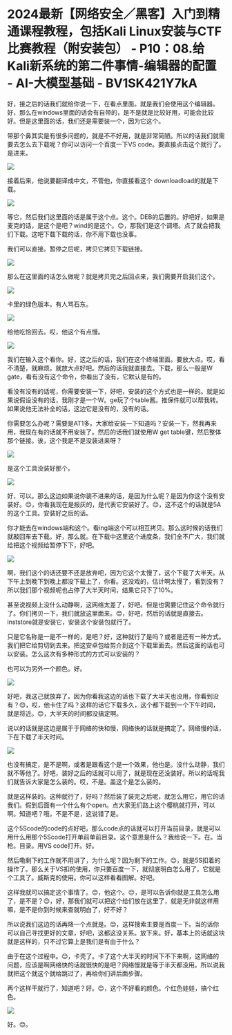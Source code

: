 # 2024最新【网络安全／黑客】入门到精通课程教程，包括Kali Linux安装与CTF比赛教程（附安装包） - P10：08.给Kali新系统的第二件事情-编辑器的配置 - AI-大模型基础 - BV1SK421Y7kA

好，接之后的话我们就给你说一下，在看点里面。就是我们会使用这个编辑器。好，那么在windows里面的话会有自带的，是不是就是比较好用，可能会比较好。但是这里面的话，我们还是需要装一个，因为它这个。

带那个鼻其实是有很多问题的，就是不不好用，就是非常简陋。所以的话我们就需要去怎么去下载呢？你可以访问一个百度一下VS code。要直接点击这个就行了。是进来。



![](img/d0b57f62552260cb29164e546ebc49d0_1.png)

接着后来，他说要翻译成中文，不管他，你直接看这个 downloadload的就是下载。

![](img/d0b57f62552260cb29164e546ebc49d0_3.png)

等它，然后我们这里面的话是属于这个点。这个。DEB的后置的。好吧好，如果是麦克的话，是这个是吧？wind的是这个。😊，那我们是这个调塔。点了就会把我们下载。这吧下载下载的话，你不用下载也没事。

我们可以直接。暂停之后呢，拷贝它拷贝下载链接。

![](img/d0b57f62552260cb29164e546ebc49d0_5.png)

那么在这里面的话怎么做呢？就是拷贝完之后回点来，我们需要开启我们这个。

![](img/d0b57f62552260cb29164e546ebc49d0_7.png)

卡里的绿色版本。有人骂石东。

![](img/d0b57f62552260cb29164e546ebc49d0_9.png)

给他吃恰回去。哎，他这个有点慢。

![](img/d0b57f62552260cb29164e546ebc49d0_11.png)

我们在输入这个看你。好，这之后的话，我们在这个终端里面。要放大点。哎，看不清楚，就麻烦。就放大点好吧。然后的话我就直接去。下载，那么一般是W gate，看有没有这个命令，你看出了没有，它默认是有的。

看没有没有的话呢，你需要安装一下，好吧，安装的这个方式也是一样的。就是如果说假设没有的话，我刚才是一个W。ge玩了个table酱。推保件就可以帮我转。如果说他无法补全的话，这边它是没有的，没有的话。

你需要怎么办呢？需要是AT1多。大家给安装一下知道吗？安装一下，然我再来用，我现在有的话就不用安装了。然后的话我们就使用W get table键，然后整体那个链接。诶，这个我是不是没装进来呀？



![](img/d0b57f62552260cb29164e546ebc49d0_13.png)

是这个工具没装好那个。

![](img/d0b57f62552260cb29164e546ebc49d0_15.png)

好，可以。那么这边如果说你装不进来的话，是因为什么呢？是因为你这个没有安装好。😊，你看我现在是报灰的，是代表它安装好了。😊，这不这个的话就是5A的这个工具。安装好之后的话。

你才能去在windows端和这个。看ing端这个可以相互拷贝。那么这时候的话我们就敲回车去下载。好，那么就。在下载中这里这个进度条，我们全不广大，我们就给把这个视频给暂停下下，好吧。



![](img/d0b57f62552260cb29164e546ebc49d0_17.png)

啊，我们这个的话还要不还是放弃吧，因为它这个太慢了，这个下载了大半天。从下午上到晚下到晚上都没下载上了，你看。这没戏的，估计啊太慢了，看到没有？所以我们那个视频呢也占停了大半天时间，结果它只下了10%。

甚至说视频上没什么动静啊，这网络太差了，好吧。但是也需要记住这个命令就行了。你们拷贝一下，我们就放这里面来。😊，好吧，然后的话就是直接去。inststore就是安装它，安装这个安装包就行了。

只是它名称是一是不一样的，是吧？好，这种就行了是吗？或者是还有一种方式。我们把它给剪切到去来。把这安卓包给剪介到这个下载里面去。然后这面的话也可以安装。怎么这次有多种形式的方式可以安装的？

也可以为另外一个颜色。好。

![](img/d0b57f62552260cb29164e546ebc49d0_19.png)

好吧，我这己就放弃了。因为你看我这边的话也下载了大半天也没用，你看到没有？😊，哎，他卡住了吗？这样的话它下载多久，这个都下载到一个下午时间，就是将近。😊，大半天的时间都没搞定啊。

说以的话就是这边是属于于网络的快和慢，网络快的话就是搞定了。网络慢的话，下在下载了半天时间。

![](img/d0b57f62552260cb29164e546ebc49d0_21.png)

也没有搞定，是不是啊，或者是跟看这个是一个效果，他也是。没什么动静，我们就不等他了。好吧，装好之后的话就可以用了，就是现在还没装好。所以的话呢我们就告诉大家是怎么装的。哎，不是。盖这个是怎么装的。

就是这样装的。这种就行了，好吗？然后装了装完之后呢，就怎么用它，用它的话我们。假到后面有一个什么有个open。点大家无们路上这个樱桃就打开，可以啊。知道吧？哦，不是不是，这说错了是。

这个5Scode的code的点好吧，那么code点的话就可以打开当前目录，就是可以用什么用那个5Scode打开单前单前目录。这个意思是什么？我给说一下。在。当枪。目录。用VS code打开。好。

然后嘞剩下的工作就不用讲了，为什么呢？因为剩下的工作。😊，就是5S扣着的操作了。那么关于VS扣的使用，你只要百度一下，就彻底明白怎么用了，它就是个工具了。威斯克的使用。你可以这样看看图解。好吧。

这样我就可以搞定这个事情了。😊，他这个。😔，是可以告诉你就是工具怎么用了，是不是？😊，好，那我们就可以把这个给们放在这里了，就是无非就这样用嘛，是不是你到时候来查就明白了，好不好？

所以说我们这边的话再降一个点就是。😊，这样搜索主要是百度一下。当的话你可以自己寻找更好的文章，好吧，这都这没关系。放下来。好，基本上的话就这块就是这样的，只不过它算上是我们是有由于什么？

由于在这个过程中。😊，卡壳了。卡了这个大半天的时间下不下来啊，这网络的问题，应该是啊网络快的话就很快的是吧？网络慢就是等于半天都没用。所以说我就把这个就这个就给跳过了，再给你们讲后面步骤。

再个这样干就行了，知道吧？好。😊，这个不好看的颜色。个红色娃娃，搞个红色。

![](img/d0b57f62552260cb29164e546ebc49d0_23.png)

好。😊。